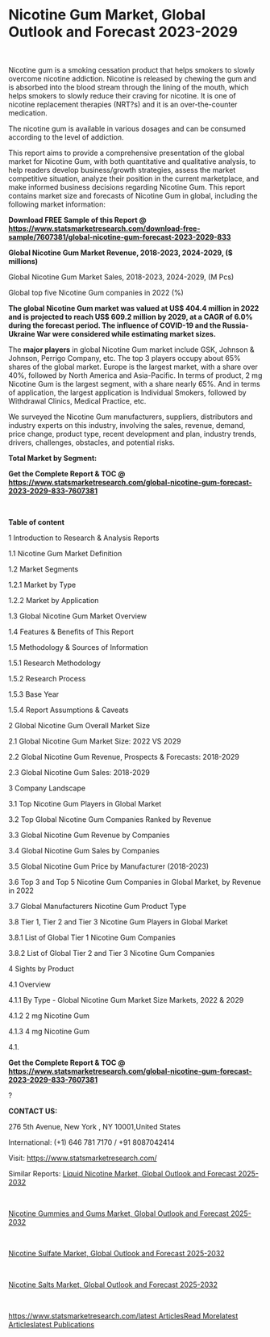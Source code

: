 <h1>Nicotine Gum Market, Global Outlook and Forecast 2023-2029</h1><br/><p>Nicotine gum is a smoking cessation product that helps smokers to slowly overcome nicotine addiction. Nicotine is released by chewing the gum and is absorbed into the blood stream through the lining of the mouth, which helps smokers to slowly reduce their craving for nicotine. It is one of nicotine replacement therapies (NRT?s) and it is an over-the-counter medication.</p>
 
 
 
 <p>The nicotine gum is available in various dosages and can be consumed according to the level of addiction.</p>
 
 
 
 <p>This report aims to provide a comprehensive presentation of the global market for Nicotine Gum, with both quantitative and qualitative analysis, to help readers develop business/growth strategies, assess the market competitive situation, analyze their position in the current marketplace, and make informed business decisions regarding Nicotine Gum. This report contains market size and forecasts of Nicotine Gum in global, including the following market information:</p>
 
 
 
 <p><strong>Download FREE Sample of this Report @ <a href="https://www.statsmarketresearch.com/download-free-sample/7607381/global-nicotine-gum-forecast-2023-2029-833">https://www.statsmarketresearch.com/download-free-sample/7607381/global-nicotine-gum-forecast-2023-2029-833</a></strong></p>
 
 
 
 <p><strong>Global Nicotine Gum Market Revenue, 2018-2023, 2024-2029, ($ millions)</strong></p>
 
 
 
 <p>Global Nicotine Gum Market Sales, 2018-2023, 2024-2029, (M Pcs)</p>
 
 
 
 <p>Global top five Nicotine Gum companies in 2022 (%)</p>
 
 
 
 <p><strong>The global Nicotine Gum market was valued at US$ 404.4 million in 2022 and is projected to reach US$ 609.2 million by 2029, at a <strong>CAGR</strong> of 6.0% during the forecast period. The influence of COVID-19 and the Russia-Ukraine War were considered while estimating market sizes.</strong></p>
 
 
 
 <p>The <strong>major players</strong> in global Nicotine Gum market include GSK, Johnson & Johnson, Perrigo Company, etc. The top 3 players occupy about 65% shares of the global market. Europe is the largest market, with a share over 40%, followed by North America and Asia-Pacific. In terms of product, 2 mg Nicotine Gum is the largest segment, with a share nearly 65%. And in terms of application, the largest application is Individual Smokers, followed by Withdrawal Clinics, Medical Practice, etc.</p>
 
 
 
 <p>We surveyed the Nicotine Gum manufacturers, suppliers, distributors and industry experts on this industry, involving the sales, revenue, demand, price change, product type, recent development and plan, industry trends, drivers, challenges, obstacles, and potential risks.</p>
 
 
 
 <p><strong>Total Market by Segment:</strong></p>
 
 
 
 <div><b>Get the Complete Report & TOC @ <a href="https://www.statsmarketresearch.com/global-nicotine-gum-forecast-2023-2029-833-7607381">https://www.statsmarketresearch.com/global-nicotine-gum-forecast-2023-2029-833-7607381</a></b></div>
 
 
 
 <p><br />
 
 <b>Table of content</b></p>
 
 
 
 <p>1 Introduction to Research & Analysis Reports<br />
 
 1.1 Nicotine Gum Market Definition<br />
 
 1.2 Market Segments<br />
 
 1.2.1 Market by Type<br />
 
 1.2.2 Market by Application<br />
 
 1.3 Global Nicotine Gum Market Overview<br />
 
 1.4 Features & Benefits of This Report<br />
 
 1.5 Methodology & Sources of Information<br />
 
 1.5.1 Research Methodology<br />
 
 1.5.2 Research Process<br />
 
 1.5.3 Base Year<br />
 
 1.5.4 Report Assumptions & Caveats<br />
 
 2 Global Nicotine Gum Overall Market Size<br />
 
 2.1 Global Nicotine Gum Market Size: 2022 VS 2029<br />
 
 2.2 Global Nicotine Gum Revenue, Prospects & Forecasts: 2018-2029<br />
 
 2.3 Global Nicotine Gum Sales: 2018-2029<br />
 
 3 Company Landscape<br />
 
 3.1 Top Nicotine Gum Players in Global Market<br />
 
 3.2 Top Global Nicotine Gum Companies Ranked by Revenue<br />
 
 3.3 Global Nicotine Gum Revenue by Companies<br />
 
 3.4 Global Nicotine Gum Sales by Companies<br />
 
 3.5 Global Nicotine Gum Price by Manufacturer (2018-2023)<br />
 
 3.6 Top 3 and Top 5 Nicotine Gum Companies in Global Market, by Revenue in 2022<br />
 
 3.7 Global Manufacturers Nicotine Gum Product Type<br />
 
 3.8 Tier 1, Tier 2 and Tier 3 Nicotine Gum Players in Global Market<br />
 
 3.8.1 List of Global Tier 1 Nicotine Gum Companies<br />
 
 3.8.2 List of Global Tier 2 and Tier 3 Nicotine Gum Companies<br />
 
 4 Sights by Product<br />
 
 4.1 Overview<br />
 
 4.1.1 By Type - Global Nicotine Gum Market Size Markets, 2022 & 2029<br />
 
 4.1.2 2 mg Nicotine Gum<br />
 
 4.1.3 4 mg Nicotine Gum<br />
 
 4.1.</p>
 
 
 
 <div><b>Get the Complete Report & TOC @ <a href="https://www.statsmarketresearch.com/global-nicotine-gum-forecast-2023-2029-833-7607381">https://www.statsmarketresearch.com/global-nicotine-gum-forecast-2023-2029-833-7607381</a></b></div>
 
 
 
 <p>? </p>
 
 
 
 <p><b>CONTACT US:</b><br />
 
 276 5th Avenue, New York , NY 10001,United States<br />
 
 International: (+1) 646 781 7170 / +91 8087042414<br />
 
 Visit: <a href="https://www.statsmarketresearch.com/">https://www.statsmarketresearch.com/</a><br />
 
 Similar Reports: <a href="https://www.statsmarketresearch.com/global-nicotine-gum-forecast-2023-2029-833-7607381">Liquid Nicotine Market, Global Outlook and Forecast 2025-2032</a><br />
 
 <br />
 
 <a href="https://www.statsmarketresearch.com/global-nicotine-gum-forecast-2023-2029-833-7607381">Nicotine Gummies and Gums Market, Global Outlook and Forecast 2025-2032</a><br />
 
 <br />
 
 <a href="https://www.statsmarketresearch.com/global-nicotine-gum-forecast-2023-2029-833-7607381">Nicotine Sulfate Market, Global Outlook and Forecast 2025-2032</a><br />
 
 <br />
 
 <a href="https://www.statsmarketresearch.com/global-nicotine-gum-forecast-2023-2029-833-7607381">Nicotine Salts Market, Global Outlook and Forecast 2025-2032</a><br />
 
 <br />
 
 <a href="https://gyeongbokgung.com">https://www.statsmarketresearch.com/</a><a href="https://hallyeomaritime.com">latest Articles</a><a href="https://jingwansa.com">Read More</a><a href="https://nguoiviet.jp/">latest Articles</a><a href="https://www.intelmarketresearch.com/">latest Publications</a></p>